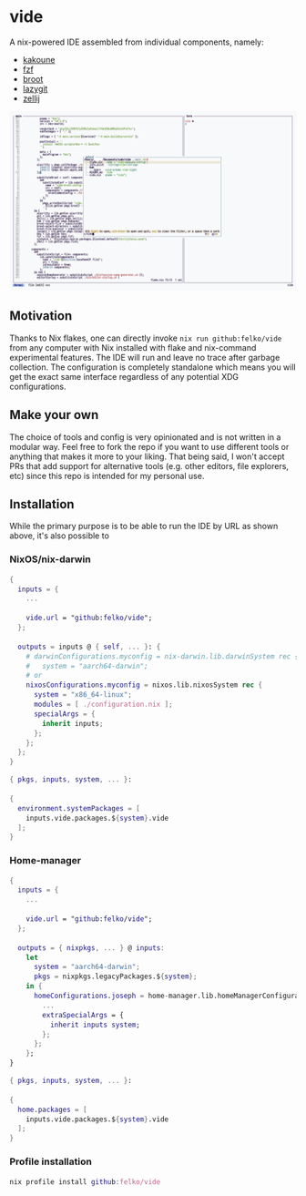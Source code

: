 vide
====

A nix-powered IDE assembled from individual components, namely:
- [kakoune](https://kakoune.org/)
- [fzf](https://github.com/junegunn/fzf)
- [broot](https://dystroy.org/broot/)
- [lazygit](https://github.com/jesseduffield/lazygit)
- [zellij](https://zellij.dev/)

![selecting a file by content search using broot](screenshots/editor.png)

## Motivation

Thanks to Nix flakes, one can directly invoke `nix run github:felko/vide` from any computer with Nix installed with flake and nix-command experimental features.
The IDE will run and leave no trace after garbage collection.
The configuration is completely standalone which means you will get the exact same interface regardless of any potential XDG configurations.

## Make your own

The choice of tools and config is very opinionated and is not written in a modular way.
Feel free to fork the repo if you want to use different tools or anything that makes it more to your liking.
That being said, I won't accept PRs that add support for alternative tools (e.g. other editors, file explorers, etc) since this repo is intended for my personal use.

## Installation

While the primary purpose is to be able to run the IDE by URL as shown above, it's also possible to

### NixOS/nix-darwin

```nix
{
  inputs = {
    ...

    vide.url = "github:felko/vide";
  };

  outputs = inputs @ { self, ... }: {
    # darwinConfigurations.myconfig = nix-darwin.lib.darwinSystem rec {
    #   system = "aarch64-darwin";
    # or
    nixosConfigurations.myconfig = nixos.lib.nixosSystem rec {
      system = "x86_64-linux";
      modules = [ ./configuration.nix ];
      specialArgs = {
        inherit inputs;
      };
    };
  };
}
```

```nix
{ pkgs, inputs, system, ... }:

{
  environment.systemPackages = [
    inputs.vide.packages.${system}.vide
  ];
}
```

### Home-manager


```nix
{
  inputs = {
    ...

    vide.url = "github:felko/vide";
  };

  outputs = { nixpkgs, ... } @ inputs:
    let
      system = "aarch64-darwin";
      pkgs = nixpkgs.legacyPackages.${system};
    in {
      homeConfigurations.joseph = home-manager.lib.homeManagerConfiguration {
        ...
        extraSpecialArgs = {
          inherit inputs system;
        };
      };
    };
}
```

```nix
{ pkgs, inputs, system, ... }:

{
  home.packages = [
    inputs.vide.packages.${system}.vide
  ];
}
```

### Profile installation

```nix
nix profile install github:felko/vide
```

